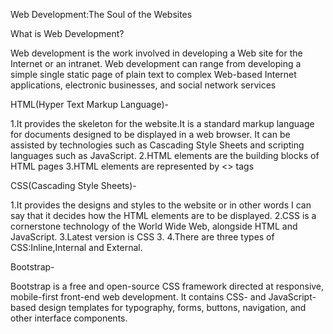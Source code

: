 Web Development:The Soul of the Websites

What is Web Development?

Web development is the work involved in developing a Web site for the Internet or an intranet. Web development can range from developing a simple single static page of plain text to complex Web-based Internet applications, electronic businesses, and social network services

HTML(Hyper Text Markup Language)-

1.It provides the skeleton for the website.It is a standard markup language for documents designed to be displayed in a web browser. It can be assisted by technologies such as Cascading Style Sheets and scripting languages such as JavaScript. 
2.HTML elements are the building blocks of HTML pages 
3.HTML elements are represented by <> tags

CSS(Cascading Style Sheets)-

1.It provides the designs and styles to the website or in other words I can say that it decides how the HTML elements are to be displayed. 
2.CSS is a cornerstone technology of the World Wide Web, alongside HTML and JavaScript.
3.Latest version is CSS 3.
4.There are three types of CSS:Inline,Internal and External.

Bootstrap-

Bootstrap is a free and open-source CSS framework directed at responsive, mobile-first front-end web development. It contains CSS- and JavaScript-based design templates for typography, forms, buttons, navigation, and other interface components.
